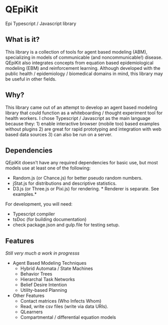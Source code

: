 # QEpiKit
Epi Typescript / Javascript library

## What is it?
This library is a collection of tools for agent based modeling (ABM), specializing in models of communicable (and noncommunicable!) disease. QEpiKit also integrates concepts from equation based epidemiological modeling (EBM) and reinforcement learning. Although developed with the public health / epidemiology / biomedical domains in mind, this library may be useful in other fields.

## Why?
This library came out of an attempt to develop an agent based modeling library that could function as a whiteboarding / thought experiment tool for health workers. I chose Typescript / Javascript as the main language because they: 1) enable interactive browser (mobile too) based examples without plugins 2) are great for rapid prototyping and integration with web based data sources 3) can also be run on a server.

## Dependencies
QEpiKit doesn't have any required dependencies for basic use, but most models use at least one of the following:
- Random.js (or Chance.js) for better pseudo random numbers.
- jStat.js for distributions and descriptive statistics.
- D3.js (or Three.js or Pixi.js) for rendering. * Renderer is separate. See examples.*

For development, you will need:
- Typescript compiler
- tsDoc (for building documentation)
- check package.json and gulp.file for testing setup.

## Features
*Still very much a work in progresss*
- Agent Based Modeling Techniques
  - Hybrid Automata / State Machines
  - Behavior Trees
  - Hierarchal Task Networks
  - Belief Desire Intention
  - Utility-based Planning
- Other Features
  - Contact matrices (Who Infects Whom)
  - Read, write csv files (write via data URIs).
  - QLearners
  - Compartmental / differential equation models
